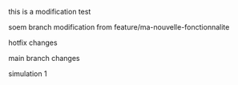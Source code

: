 this is a modification
test


soem branch modification from feature/ma-nouvelle-fonctionnalite

hotfix changes

main branch changes

simulation 1

